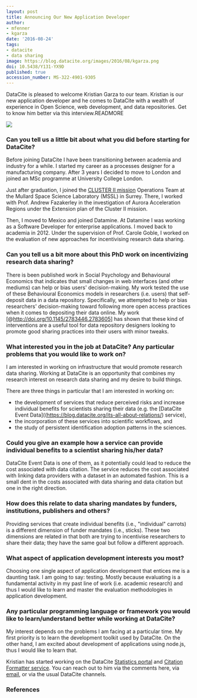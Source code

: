 ```yaml
---
layout: post
title: Announcing Our New Application Developer
author:
- mfenner
- kgarza
date: '2016-08-24'
tags:
- datacite
- data sharing
image: https://blog.datacite.org/images/2016/08/kgarza.png
doi: 10.5438/Y131-YX9D
published: true
accession_number: MS-322-4901-9305
---
```

DataCite is pleased to welcome Kristian Garza to our team. Kristian is our new application developer and he comes to DataCite with a wealth of experience in Open Science, web development, and data repositories. Get to know him better via this interview.READMORE

![](/images/2016/08/kgarza.png)

### Can you tell us a little bit about what you did before starting for DataCite?

Before joining DataCite I have been transitioning between academia and industry for a while. I started my career as a processes designer for a manufacturing company. After 3 years I decided to move to London and joined an MSc programme at University College London.

Just after graduation, I joined the [CLUSTER II mission](http://www.esa.int/Our_Activities/Operations/Cluster_II_operations) Operations Team at the Mullard Space Science Laboratory (MSSL) in Surrey. There, I worked with Prof. Andrew Fazakerley in the investigation of Aurora Acceleration Regions under the Extension plan of the Cluster II mission.

Then, I moved to Mexico and joined Datamine. At Datamine I was working as a Software Developer for enterprise applications. I moved back to academia in 2012. Under the supervision of Prof. Carole Goble, I worked on the evaluation of new approaches for incentivising research data sharing.

### Can you tell us a bit more about this PhD work on incentivizing research data sharing?

There is been published work in Social Psychology and Behavioural Economics that indicates that small changes in web interfaces (and other mediums) can help or bias users' decision-making. My work tested the use of these Behavioural Economics models in researchers (i.e. users) that self-deposit data in a data repository. Specifically, we attempted to help or bias researchers' decision-making toward following more open access practices when it comes to depositing their data online. My work [@http://doi.org/10.1145/2783446.2783605] has shown that these kind of interventions are a useful tool for data repository designers looking to promote good sharing practices into their users with minor tweaks.

### What interested you in the job at DataCite? Any particular problems that you would like to work on?

I am interested in working on infrastructure that would promote research data sharing. Working at DataCite is an opportunity that combines my research interest on research data sharing and my desire to build things.

There are three things in particular that I am interested in working on:

* the development of services that reduce perceived risks and increase individual benefits for scientists sharing their data (e.g. the [DataCite Event Data]((https://blog.datacite.org/its-all-about-relations/) service),
* the incorporation of these services into scientific workflows, and
* the study of persistent identification adoption patterns in the sciences.

### Could you give an example how a service can provide individual benefits to a scientist sharing his/her data?

DataCite Event Data is one of them, as it potentially could lead to reduce the cost associated with data citation. The service reduces the cost associated with linking data providers with a dataset in an automated fashion. This is a small dent in the costs associated with data sharing and data citation but one in the right direction.

### How does this relate to data sharing mandates by funders, institutions, publishers and others?

Providing services that create individual benefits (i.e., "individual" carrots) is a different dimension of funder mandates (i.e., sticks). These two dimensions are related in that both are trying to incentivise researchers to share their data; they have the same goal but follow a different approach.

### What aspect of application development interests you most?

Choosing one single aspect of application development that entices me is a daunting task. I am going to say: testing. Mostly because evaluating is a fundamental activity in my past line of work (i.e. academic research) and thus I would like to learn and master the evaluation methodologies in application development.

### Any particular programming language or framework you would like to learn/understand better while working at DataCite?

My interest depends on the problems I am  facing at a particular time. My first priority is to learn the development toolkit used by DataCite. On the other hand, I am excited about development of applications using node.js, thus I would like to learn that.

Kristian has started working on the DataCite [Statistics portal](https://www.datacite.org/stats.html) and [Citation Formatter service](https://www.datacite.org/citation.html). You can reach out to him via the comments here, via [email](mailto:kgarza@datacite.org), or via the usual DataCite channels.

### References
